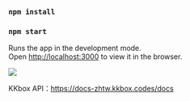 ### `npm install`
### `npm start`

Runs the app in the development mode.<br>
Open [http://localhost:3000](http://localhost:3000) to view it in the browser.




<img src="https://github.com/JungShianWU/React-kkbox/blob/master/index.png"/>

KKbox API：https://docs-zhtw.kkbox.codes/docs
